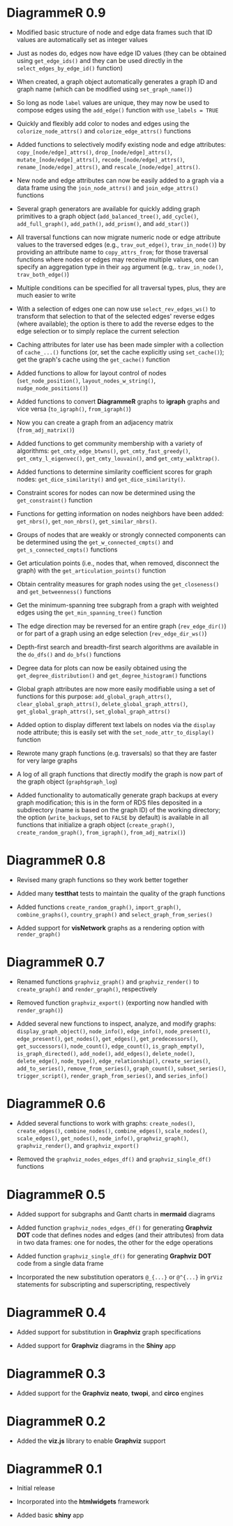 # DiagrammeR 0.9

* Modified basic structure of node and edge data frames such that ID values are automatically set as integer values

* Just as nodes do, edges now have edge ID values (they can be obtained using `get_edge_ids()` and they can be used directly in the `select_edges_by_edge_id()` function)

* When created, a graph object automatically generates a graph ID and graph name (which can be modified using `set_graph_name()`)

* So long as node `label` values are unique, they may now be used to compose edges using the `add_edge()` function with `use_labels = TRUE`

* Quickly and flexibly add color to nodes and edges using the `colorize_node_attrs()` and `colorize_edge_attrs()` functions

* Added functions to selectively modify existing node and edge attributes: `copy_[node/edge]_attrs()`, `drop_[node/edge]_attrs()`, `mutate_[node/edge]_attrs()`, `recode_[node/edge]_attrs()`, `rename_[node/edge]_attrs()`, and `rescale_[node/edge]_attrs()`.

* New node and edge attributes can now be easily added to a graph via a data frame using the `join_node_attrs()` and `join_edge_attrs()` functions

* Several graph generators are available for quickly adding graph primitives to a graph object (`add_balanced_tree()`, `add_cycle()`, `add_full_graph()`, `add_path()`, `add_prism()`, and `add_star()`)

* All traversal functions can now migrate numeric node or edge attribute values to the traversed edges (e.g., `trav_out_edge()`, `trav_in_node()`) by providing an attribute name to `copy_attrs_from`; for those traversal functions where nodes or edges may receive multiple values, one can specify an aggregation type in their `agg` argument (e.g,. `trav_in_node()`, `trav_both_edge()`)

* Multiple conditions can be specified for all traversal types, plus, they are much easier to write

* With a selection of edges one can now use `select_rev_edges_ws()` to transform that selection to that of the selected edges' reverse edges (where available); the option is there to add the reverse edges to the edge selection or to simply replace the current selection

* Caching attributes for later use has been made simpler with a collection of `cache_...()` functions (or, set the cache explicitly using `set_cache()`); get the graph's cache using the `get_cache()` function

* Added functions to allow for layout control of nodes (`set_node_position()`, `layout_nodes_w_string()`, `nudge_node_positions()`)

* Added functions to convert **DiagrammeR** graphs to **igraph** graphs and vice versa (`to_igraph()`, `from_igraph()`)

* Now you can create a graph from an adjacency matrix (`from_adj_matrix()`)

* Added functions to get community membership with a variety of algorithms: `get_cmty_edge_btwns()`, `get_cmty_fast_greedy()`, `get_cmty_l_eigenvec()`, `get_cmty_louvain()`, and `get_cmty_walktrap()`.

* Added functions to determine similarity coefficient scores for graph nodes: `get_dice_similarity()` and `get_dice_similarity()`.

* Constraint scores for nodes can now be determined using the `get_constraint()` function

* Functions for getting information on nodes neighbors have been added: `get_nbrs()`, `get_non_nbrs()`, `get_similar_nbrs()`.

* Groups of nodes that are weakly or strongly connected components can be determined using the `get_w_connected_cmpts()` and `get_s_connected_cmpts()` functions

* Get articulation points (i.e., nodes that, when removed, disconnect the graph) with the `get_articulation_points()` function

* Obtain centrality measures for graph nodes using the `get_closeness()` and `get_betweenness()` functions

* Get the minimum-spanning tree subgraph from a graph with weighted edges using the `get_min_spanning_tree()` function

* The edge direction may be reversed for an entire graph (`rev_edge_dir()`) or for part of a graph using an edge selection (`rev_edge_dir_ws()`)  

* Depth-first search and breadth-first search algorithms are available in the `do_dfs()` and `do_bfs()` functions

* Degree data for plots can now be easily obtained using the `get_degree_distribution()` and `get_degree_histogram()` functions

* Global graph attributes are now more easily modifiable using a set of functions for this purpose: `add_global_graph_attrs()`, `clear_global_graph_attrs()`, `delete_global_graph_attrs()`, `get_global_graph_attrs()`, `set_global_graph_attrs()`

* Added option to display different text labels on nodes via the `display` node attribute; this is easily set with the `set_node_attr_to_display()` function

* Rewrote many graph functions (e.g. traversals) so that they are faster for very large graphs

* A log of all graph functions that directly modify the graph is now part of the graph object (`graph$graph_log`)

* Added functionality to automatically generate graph backups at every graph modification; this is in the form of RDS files deposited in a subdirectory (name is based on the graph ID) of the working directory; the option (`write_backups`, set to `FALSE` by default) is available in all functions that initialize a graph object (`create_graph()`, `create_random_graph()`, `from_igraph()`, `from_adj_matrix()`)

# DiagrammeR 0.8

* Revised many graph functions so they work better together

* Added many **testthat** tests to maintain the quality of the graph functions

* Added functions `create_random_graph()`, `import_graph()`, `combine_graphs()`, `country_graph()` and `select_graph_from_series()`

* Added support for **visNetwork** graphs as a rendering option with `render_graph()`

# DiagrammeR 0.7

* Renamed functions `graphviz_graph()` and `graphviz_render()` to `create_graph()` and `render_graph()`, respectively

* Removed function `graphviz_export()` (exporting now handled with `render_graph()`)

* Added several new functions to inspect, analyze, and modify graphs: `display_graph_object()`, `node_info()`, `edge_info()`, `node_present()`, `edge_present()`, `get_nodes()`, `get_edges()`, `get_predecessors()`, `get_successors()`, `node_count()`, `edge_count()`, `is_graph_empty()`, `is_graph_directed()`, `add_node()`, `add_edges()`, `delete_node()`, `delete_edge()`, `node_type()`, `edge_relationship()`, `create_series()`, `add_to_series()`, `remove_from_series()`, `graph_count()`, `subset_series()`, `trigger_script()`, `render_graph_from_series()`, and `series_info()`

# DiagrammeR 0.6

* Added several functions to work with graphs: `create_nodes()`, `create_edges()`, `combine_nodes()`, `combine_edges()`, `scale_nodes()`, `scale_edges()`, `get_nodes()`, `node_info()`, `graphviz_graph()`, `graphviz_render()`, and `graphviz_export()`

* Removed the `graphviz_nodes_edges_df()` and `graphviz_single_df()` functions

# DiagrammeR 0.5

* Added support for subgraphs and Gantt charts in **mermaid** diagrams

* Added function `graphviz_nodes_edges_df()` for generating **Graphviz** **DOT** code that defines nodes and edges (and their attributes) from data in two data frames: one for nodes, the other for the edge operations

* Added function `graphviz_single_df()` for generating **Graphviz** **DOT** code from a single data frame

* Incorporated the new substitution operators `@_{...}` or `@^{...}` in `grViz` statements for subscripting and superscripting, respectively

# DiagrammeR 0.4

* Added support for substitution in **Graphviz** graph specifications

* Added support for **Graphviz** diagrams in the **Shiny** app

# DiagrammeR 0.3

* Added support for the **Graphviz** **neato**, **twopi**, and **circo** engines

# DiagrammeR 0.2

* Added the **viz.js** library to enable **Graphviz** support

# DiagrammeR 0.1

* Initial release

* Incorporated into the **htmlwidgets** framework

* Added basic **shiny** app
